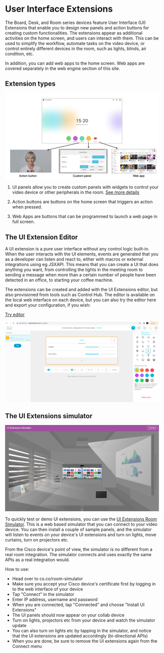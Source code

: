 # User Interface Extensions

The Board, Desk, and Room series devices feature User Interface (UI) Extensions that enable you to design new panels and action buttons for creating custom functionalities. The extensions appear as additional activities on the home screen, and users can interact with them. This can be used to simplify the workflow, automate tasks on the video device, or control entirely different devices in the room, such as lights, blinds, air condition, etc.

In addition, you can add web apps to the home screen. Web apps are covered separately in the web engine section of this site.

## Extension types

<img src="/doc/images/uiextensions/overview.png" />

1. UI panels allow you to create custom panels with widgets to control your video device or other peripherals in the room. [See more details](./UiExtensions-Panels.md)

2. Action buttons are buttons on the home screen that triggers an action when pressed.

3. Web Apps are buttons that can be programmed to launch a web page in full screen.

## The UI Extension Editor

A UI extension is a pure user interface without any control logic built-in. When the user interacts with the UI elements, events are generated that you as a developer can listen and react to, either with macros or external integrations using eg JSXAPI. This means that you can create a UI that does anything you want, from controlling the lights in the meeting room to sending a message when more than a certain number of people have been detected in an office, to starting your coffee machine.



The extensions can be created and added with the UI Extensions editor, but also provisioned from tools such as Control Hub. The editor is available on the local web interface on each device, but you can also try the editor here and export your configuration, if you wish:

<a class="button" href="https://custom-collab.cisco.com/uieditor/">Try editor</a>

<a href="https://custom-collab.cisco.com/uieditor/" target="_blank">
  <img src="/doc/images/ui-extensions-editor.png" />
</a>

## The UI Extensions simulator

<a href="https://cs.co/room-simulator/" target="_blank">
  <img src="/doc/images/uiextensions/ui-simulator.png" />
</a>

To quickly test or demo UI extensions, you can use the [UI Extensions Room Simulator](https://cs.co/room-simulator). This is a web based simulator that you can connect to your video device. You can then install a couple of sample panels, and the simulator will listen to events on your device's UI extensions and turn on lights, move curtains, turn on projectors etc.

From the Cisco device's point of view, the simulator is no different from a real room integration. The simulator connects and uses exactly the same APIs as a real integration would.

How to use:

* Head over to cs.co/room-simulator
* Make sure you accept your Cisco device's certificate first by logging in to the web interface of your device
* Tap "Connect" in the simulator
* Enter IP address, username and password
* When you are connected, tap "Connected" and choose "Install UI Extensions"
* The UI panels should now appear on your collab device
* Turn on lights, projectors etc from your device and watch the simulator update
* You can also turn on lights etc by tapping in the simulator, and notice that the UI extensions are updated accordingly (bi-directional APIs)
* When you are done, be sure to remove the UI extensions again from the Connect menu

